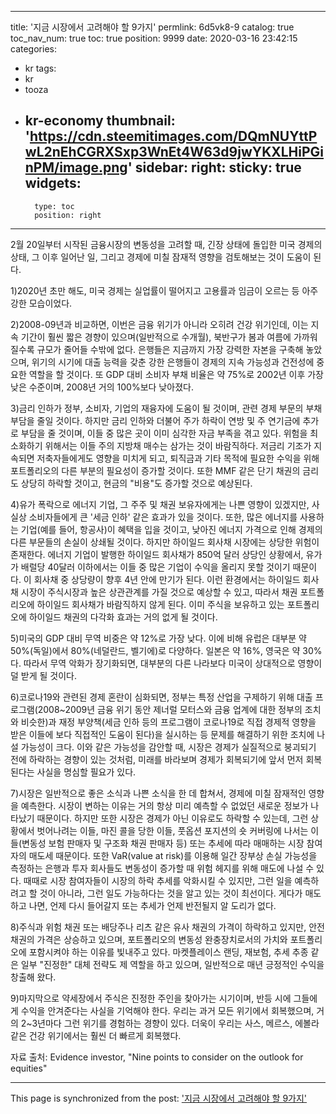 
---
title: '지금 시장에서 고려해야 할 9가지'
permlink: 6d5vk8-9
catalog: true
toc_nav_num: true
toc: true
position: 9999
date: 2020-03-16 23:42:15
categories:
- kr
tags:
- kr
- tooza
- kr-economy
thumbnail: 'https://cdn.steemitimages.com/DQmNUYttPwL2nEhCGRXSxp3WnEt4W63d9jwYKXLHiPGinPM/image.png'
sidebar:
    right:
        sticky: true
widgets:
    -
        type: toc
        position: right
---


2월 20일부터 시작된 금융시장의 변동성을 고려할 때, 긴장 상태에 돌입한 미국 경제의 상태, 그 이후 일어난 일, 그리고 경제에 미칠 잠재적 영향을 검토해보는 것이 도움이 된다.


1)2020년 초만 해도, 미국 경제는 실업률이 떨어지고 고용률과 임금이 오르는 등 아주 강한 모습이었다.


2)2008-09년과 비교하면, 이번은 금융 위기가 아니라 오히려 건강 위기인데, 이는 지속 기간이 훨씬 짧은 경향이 있으며(일반적으로 수개월), 북반구가 봄과 여름에 가까워질수록 규모가 줄어들 수밖에 없다. 은행들은 지금까지 가장 강력한 자본을 구축해 놓았으며, 위기의 시기에 대출 능력을 갖춘 강한 은행들이 경제의 지속 가능성과 건전성에 중요한 역할을 할 것이다. 또 GDP 대비 소비자 부채 비율은 약 75%로 2002년 이후 가장 낮은 수준이며, 2008년 거의 100%보다 낮아졌다.


3)금리 인하가 정부, 소비자, 기업의 재융자에 도움이 될 것이며, 관련 경제 부문의 부채 부담을 줄일 것이다. 하지만 금리 인하와 더불어 주가 하락이 연방 및 주 연기금에 추가로 부담을 줄 것이며, 이들 중 많은 곳이 이미 심각한 자금 부족을 겪고 있다. 위험을 최소화하기 위해서는 이들 주의 지방채 매수는 삼가는 것이 바람직하다. 저금리 기조가 지속되면 저축자들에게도 영향을 미치게 되고, 퇴직금과 기타 목적에 필요한 수익을 위해 포트폴리오의 다른 부분의 필요성이 증가할 것이다. 또한 MMF 같은 단기 채권의 금리도 상당히 하락할 것이고, 현금의 "비용"도 증가할 것으로 예상된다.


4)유가 폭락으로 에너지 기업, 그 주주 및 채권 보유자에게는 나쁜 영향이 있겠지만, 사실상 소비자들에게 큰 '세금 인하' 같은 효과가 있을 것이다. 또한, 많은 에너지를 사용하는 기업(예를 들어, 항공사)이 혜택을 입을 것이고, 낮아진 에너지 가격으로 인해 경제의 다른 부문들의 손실이 상쇄될 것이다. 하지만 하이일드 회사채 시장에는 상당한 위험이 존재한다. 에너지 기업이 발행한 하이일드 회사채가 850억 달러 상당인 상황에서, 유가가 배럴당 40달러 이하에서는 이들 중 많은 기업이 수익을 올리지 못할 것이기 때문이다. 이 회사채 중 상당량이 향후 4년 안에 만기가 된다. 이런 환경에서는 하이일드 회사채 시장이 주식시장과 높은 상관관계를 가질 것으로 예상할 수 있고, 따라서 채권 포트폴리오에 하이일드 회사채가 바람직하지 않게 된다. 이미 주식을 보유하고 있는 포트폴리오에 하이일드 채권의 다각화 효과는 거의 없게 될 것이다.


5)미국의 GDP 대비 무역 비중은 약 12%로 가장 낮다. 이에 비해 유럽은 대부분 약 50%(독일)에서 80%(네덜란드, 벨기에)로 다양하다. 일본은 약 16%, 영국은 약 30%다. 따라서 무역 악화가 장기화되면, 대부분의 다른 나라보다 미국이 상대적으로 영향이 덜 받게 될 것이다.


6)코로나19와 관련된 경제 혼란이 심화되면, 정부는 특정 산업을 구제하기 위해 대출 프로그램(2008~2009년 금융 위기 동안 제너럴 모터스와 금융 업계에 대한 정부의 조치와 비슷한)과 재정 부양책(세금 인하 등의 프로그램이 코로나19로 직접 경제적 영향을 받은 이들에 보다 직접적인 도움이 된다)을 실시하는 등 문제를 해결하기 위한 조치에 나설 가능성이 크다. 이와 같은 가능성을 감안할 때, 시장은 경제가 실질적으로 붕괴되기 전에 하락하는 경향이 있는 것처럼, 미래를 바라보며 경제가 회복되기에 앞서 먼저 회복된다는 사실을 명심할 필요가 있다.


7)시장은 일반적으로 좋은 소식과 나쁜 소식을 한 데 합쳐서, 경제에 미칠 잠재적인 영향을 예측한다. 시장이 변하는 이유는 거의 항상 미리 예측할 수 없었던 새로운 정보가 나타났기 때문이다. 하지만 또한 시장은 경제가 아닌 이유로도 하락할 수 있는데, 그런 상황에서 벗어나려는 이들, 마진 콜을 당한 이들, 풋옵션 포지션의 숏 커버링에 나서는 이들(변동성 보험 판매자 및 구조화 채권 판매자 등) 또는 추세에 따라 매매하는 시장 참여자의 매도세 때문이다. 또한 VaR(value at risk)를 이용해 일간 장부상 손실 가능성을 측정하는 은행과 투자 회사들도 변동성이 증가할 때 위험 헤지를 위해 매도에 나설 수 있다. 때때로 시장 참여자들이 시장의 하락 추세를 악화시킬 수 있지만, 그런 일을 예측하려고 할 것이 아니라, 그런 일도 가능하다는 것을 알고 있는 것이 최선이다. 게다가 매도하고 나면, 언제 다시 들어갈지 또는 추세가 언제 반전될지 알 도리가 없다.


8)주식과 위험 채권 또는 배당주나 리츠 같은 유사 채권의 가격이 하락하고 있지만, 안전 채권의 가격은 상승하고 있으며, 포트폴리오의 변동성 완충장치로서의 가치와 포트폴리오에 포함시켜야 하는 이유를 빛내주고 있다. 마켓플레이스 랜딩, 재보험, 추세 추종 같은 일부 "진정한" 대체 전략도 제 역할을 하고 있으며, 일반적으로 매년 긍정적인 수익을 창출해 왔다.


9)마지막으로 약세장에서 주식은 진정한 주인을 찾아가는 시기이며, 반등 시에 그들에게 수익을 안겨준다는 사실을 기억해야 한다. 우리는 과거 모든 위기에서 회복했으며, 거의 2~3년마다 그런 위기를 경험하는 경향이 있다. 더욱이 우리는 사스, 메르스, 에볼라 같은 건강 위기에서는 훨씬 더 빠르게 회복했다.


자료 출처: Evidence investor, "Nine points to consider on the outlook for equities"

- - -

This page is synchronized from the post: ['지금 시장에서 고려해야 할 9가지'](https://steemit.com/@pius.pius/6d5vk8-9)
